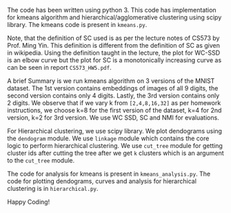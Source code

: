The code has been written using python 3. This code has implementation for kmeans algorithm and hierarchical/agglomerative clustering using scipy library. The kmeans code is present in `kmeans.py`.

Note, that the definition of SC used is as per the lecture notes of CS573 by Prof. Ming Yin. This definition is different from the definition of SC as given in wikipedia. Using the definition taught in the lecture, the plot for WC-SSD is an elbow curve but the plot for SC is a monotonically increasing curve as can be seen in report `CS573_HW5.pdf`.

A brief Summary is we run kmeans algorithm on 3 versions of the MNIST dataset. The 1st version contains embeddings of images of all 9 digits, the second version contains only 4 digits. Lastly, the 3rd version contains only 2 digits. We observe that if we vary k from `[2,4,8,16,32]` as per homework instructions, we choose k=8 for the first version of the dataset, k=4 for 2nd version, k=2 for 3rd version. We use WC SSD, SC and NMI for evaluations.

For Hierarchical clustering, we use scipy library. We plot dendograms using the `dendogram` module. We use `linkage` module which contains the core logic to perform hierarchical clustering. We use `cut_tree` module for getting cluster ids after cutting the tree after we get `k` clusters which is an argument to the `cut_tree` module.

The code for analysis for kmeans is present in `kmeans_analysis.py`.
The code for plotting dendograms, curves and analysis for hierarchical clustering is in `hierarchical.py`.

Happy Coding!
